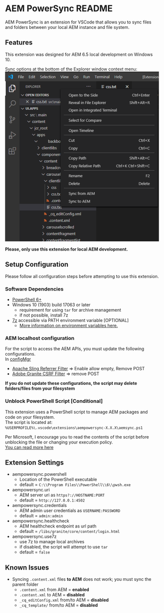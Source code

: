 # AEM PowerSync README
AEM PowerSync is an extension for VSCode that allows you to sync files and folders between your local AEM instance and file system.

## Features
This extension was designed for AEM 6.5 local development on Windows 10.

Sync options at the bottom of the Explorer window context menu:
![context menu options](images/menu.png)

**Please, only use this extension for local AEM development.**

## Setup Configuration
Please follow all configuration steps before attempting to use this extension.  

### Software Dependencies
- [PowerShell 6+](https://github.com/PowerShell/PowerShell/releases)
- Windows 10 (1903) build 17063 or later
    - requirement for using `tar` for archive management
    - if not possible, install 7z
- [7z](https://www.7-zip.org/a/7z1900-x64.msi) accessible via PATH environment variable \[OPTIONAL\]
    - [More information on environment variables here.](https://support.microsoft.com/en-us/help/310519/how-to-manage-environment-variables-in-windows-xp)

### AEM localhost configuration
For the script to access the AEM APIs, you must update the following configurations.  
In [configMgr](http://localhost:4502/system/console/configMgr)  
- [Apache Sling Referrer Filter](http://localhost:4502/system/console/configMgr/org.apache.sling.security.impl.ReferrerFilter) => Enable allow empty, Remove POST
- [Adobe Granite CSRF Filter](http://localhost:4502/system/console/configMgr/com.adobe.granite.csrf.impl.CSRFFilter) => remove POST

**If you do not update these configurations, the script may delete folders/files from your filesystem**

### Unblock PowerShell Script [Conditional]
This extension uses a PowerShell script to manage AEM packages and code on your filesystem.  
The script is located at:  
`%USERPROFILE%\.vscode\extensions\aempowersync-X.X.X\aemsync.ps1`

Per Microsoft, I encourage you to read the contents of the script before unblocking the file or changing your execution policy.  
[You can read more here](https://docs.microsoft.com/en-us/powershell/module/microsoft.powershell.security/set-executionpolicy?view=powershell-7#example-7--unblock-a-script-to-run-it-without-changing-the-execution-policy)  


## Extension Settings
- aempowersync.powershell
    - Location of the PowerShell executable
    - default = `C:\\Program Files\\PowerShell\\6\\pwsh.exe`
- aempowersync.uri
    - AEM server uri as `https?://HOSTNAME:PORT`
    - default = `http://127.0.0.1:4502`
- aempowersync.credentials
    - AEM admin user credentials as `USERNAME:PASSWORD`
    - default = `admin:admin`
- aempowersync.healthcheck
    - AEM healthcheck endpoint as url path
    - default = `/libs/granite/core/content/login.html`
- aempowersync.use7z
    - use 7z to manage local archives
    - if disabled, the script will attempt to use `tar`
    - default = `false`

## Known Issues
- Syncing `.content.xml` files **to AEM** does not work; you must sync the parent folder
    - `.content.xml` from AEM = **enabled**
    - `.content.xml` to AEM = **disabled**
    - `_cq_editConfig.xml` from/to AEM = **disabled**
    - `_cq_template/` from/to AEM = **disabled**
